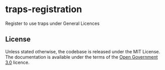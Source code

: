# traps-registration

Register to use traps under General Licences

## License

Unless stated otherwise, the codebase is released under the MIT License. The documentation is available under the terms of the [Open Government 3.0](http://www.nationalarchives.gov.uk/doc/open-government-licence/version/3/) licence.
